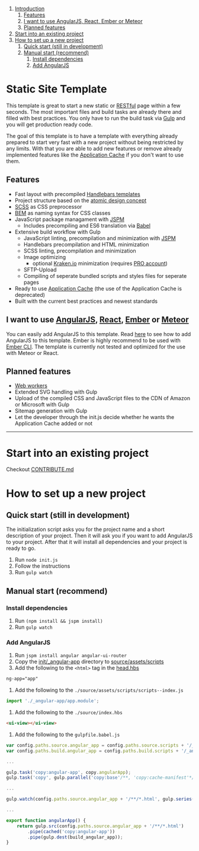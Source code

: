 1. [Introduction](#static-site-template)
    1. [Features](#features)
    1. [I want to use AngularJS, React, Ember or Meteor](#i-want-to-use-angularjs-react-ember-or-meteor)
    1. [Planned features](#planned-features)
1. [Start into an existing project](#want-to-contribute)
1. [How to set up a new project](#how-to-set-up-a-new-project)
    1. [Quick start (still in development)](#quick-start-still-in-development)
    1. [Manual start (recommend)](#manual-start-recommend)
        1. [Install dependencies](#install-dependencies)
        1. [Add AngularJS](#add-angularjs)

Static Site Template
===
This template is great to start a new static or [RESTful](http://en.wikipedia.org/wiki/Representational_state_transfer) page within a few seconds. The most important files and build tasks are already there and filled with best practices. You only have to run the build task via [Gulp](http://gulpjs.com/) and you will get production ready code.

The goal of this template is to have a template with everything already prepared to start very fast with a new project without being restricted by any limits. With that you are able to add new features or remove already implemented features like the [Application Cache](http://www.html5rocks.com/en/tutorials/appcache/beginner/) if you don't want to use them.

Features
---
* Fast layout with precompiled [Handlebars templates](http://handlebarsjs.com/)
* Project structure based on the [atomic design concept](http://patternlab.io/about.html)
* [SCSS](http://sass-lang.com/) as CSS preprocessor
* [BEM](http://csswizardry.com/2013/01/mindbemding-getting-your-head-round-bem-syntax/) as naming syntax for CSS classes
* JavaScript package managament with [JSPM](http://jspm.io/)
    + Includes precompiling and ES6 translation via [Babel](https://babeljs.io/)
* Extensive build workflow with Gulp
    + JavaScript linting, precompilation and minimization with [JSPM](http://jspm.io/)
    + Handlebars precompilation and HTML minimization
    + SCSS linting, precompilation and minimization
    + Image optimizing
        - optional [Kraken.io](https://kraken.io/) minimization (requires [PRO account](https://kraken.io/pro))
    + SFTP-Upload
    + Compiling of seperate bundled scripts and styles files for seperate pages
* Ready to use [Application Cache](https://developer.mozilla.org/en-US/docs/Web/HTML/Using_the_application_cache) (the use of the Application Cache is deprecated)
* Built with the current best practices and newest standards

I want to use [AngularJS](https://angularjs.org/), [React](https://facebook.github.io/react/), [Ember](http://emberjs.com/) or [Meteor](https://www.meteor.com/)
---
You can easily add AngularJS to this template. Read [here](#add-angularjs) to see how to add AngularJS to this template. Ember is highly recommend to be used with [Ember CLI](http://www.ember-cli.com/). The template is currently not tested and optimized for the use with Meteor or React.

Planned features
---
* [Web workers](http://www.html5rocks.com/en/tutorials/workers/basics/)
* Extended SVG handling with Gulp
* Upload of the compiled CSS and JavaScript files to the CDN of Amazon or Microsoft with Gulp
* Sitemap generation with Gulp
* Let the developer through the init.js decide whether he wants the Application Cache added or not

---

Start into an existing project
===

Checkout [CONTRIBUTE.md](./CONTRIBUTE.md)

How to set up a new project
===

Quick start (still in development)
---
The initialization script asks you for the project name and a short description of your project. Then it will ask you if you want to add AngularJS to your project. After that it will install all dependencies and your project is ready to go.

1. Run `node init.js`
2. Follow the instructions
3. Run `gulp watch`

Manual start (recommend)
---

### Install dependencies
1. Run `(npm install && jspm install)`
1. Run `gulp watch`

### Add AngularJS

1. Run `jspm install angular angular-ui-router`
1. Copy the [init/_angular-app](./init/_angular-app) directory to [source/assets/scripts](./source/assets/scripts)
1. Add the following to the `<html>` tag in the [head.hbs](./source/_partials/head.hbs#L4)

```html
ng-app="app"
```

1. Add the following to the `./source/assets/scripts/scripts--index.js`

```javascript
import './_angular-app/app.module';
```

1. Add the following to the `./source/index.hbs`

```html
<ui-view></ui-view>
```

1. Add the following to the `gulpfile.babel.js`

```javascript
var config.paths.source.angular_app = config.paths.source.scripts + '/_angular-app';
var config.paths.build.angular_app = config.paths.build.scripts + '/_angular-app';

...

gulp.task('copy:angular-app', copy.angularApp);
gulp.task('copy', gulp.parallel('copy:base'/**, 'copy:cache-manifest'*/, 'copy:libraries', 'copy:angular-app'));

...

gulp.watch(config.paths.source.angular_app + '/**/*.html', gulp.series('copy:angular-app', browserSync.reload));

...

export function angularApp() {
    return gulp.src(config.paths.source.angular_app + '/**/*.html')
        .pipe(cached('copy:angular-app'))
        .pipe(gulp.dest(build_angular_app));
}
```
